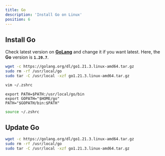 ```yaml
---
title: Go
description: 'Install Go on Linux'
position: 6
---
```


## Install Go

Check latest version on [**GoLang**](https://golang.org/dl/) and change it if you want latest. Here, the **Go** version is **`1.20.7`**.

```bash
wget -c https://golang.org/dl/go1.21.3.linux-amd64.tar.gz
sudo rm -rf /usr/local/go
sudo tar -C /usr/local -xzf go1.21.3.linux-amd64.tar.gz
```

```bash
vim ~/.zshrc
```

```bash[~/.zshrc]
export PATH=$PATH:/usr/local/go/bin
export GOPATH="$HOME/go"
PATH="$GOPATH/bin:$PATH"
```

```bash
source ~/.zshrc
```

## Update Go

```bash
wget -c https://golang.org/dl/go1.21.3.linux-amd64.tar.gz
sudo rm -rf /usr/local/go
sudo tar -C /usr/local -xzf go1.21.3.linux-amd64.tar.gz
```
